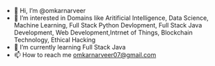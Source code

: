 - 👋 Hi, I’m @omkarnarveer
- 👀 I’m interested in Domains like Aritificial Intelligence, Data Science, Machine Learning, Full Stack Python Devlopment, Full Stack Java Development, Web Development,Intrnet of Things, Blockchain Technology, Ethical Hacking
- 🌱 I’m currently learning Full Stack Java
- 📫 How to reach me omkarnarveer07@gmail.com

<!---
omkarnarveer/omkarnarveer is a ✨ special ✨ repository because its `README.md` (this file) appears on your GitHub profile.
You can click the Preview link to take a look at your changes.
--->
